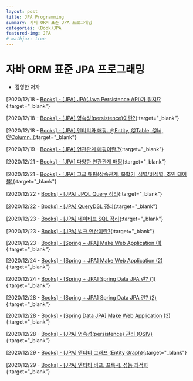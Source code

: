```yaml
---
layout: post
title: JPA Programming
summary: 자바 ORM 표준 JPA 프로그래밍
categories: (Book)JPA
featured-img: JPA
# mathjax: true
---
```




# 자바 ORM 표준 JPA 프로그래밍

- 김영한 저자

[2020/12/18 - [Books\] - [JPA] JPA(Java Persistence API)가 뭐지!?](https://data-make.tistory.com/608){:target="_blank"}

[2020/12/18 - [Books\] - [JPA] 영속성(persistence)이란?](https://data-make.tistory.com/609){:target="_blank"}

[2020/12/18 - [Books\] - [JPA] 엔티티와 매핑. @Entity, @Table, @Id, @Column..](https://data-make.tistory.com/610){:target="_blank"}

[2020/12/19 - [Books\] - [JPA] 연관관계 매핑이란.?](https://data-make.tistory.com/611){:target="_blank"}

[2020/12/21 - [Books\] - [JPA] 다양한 연관관계 매핑](https://data-make.tistory.com/612){:target="_blank"}

[2020/12/21 - [Books\] - [JPA] 고급 매핑(상속관계, 복합키, 식별/비식별, 조인 테이블)](https://data-make.tistory.com/613){:target="_blank"}

[2020/12/22 - [Books\] - [JPA] JPQL Query 정리](https://data-make.tistory.com/614){:target="_blank"}

[2020/12/22 - [Books\] - [JPA] QueryDSL 정리](https://data-make.tistory.com/615){:target="_blank"}

[2020/12/23 - [Books\] - [JPA] 네이티브 SQL 정리](https://data-make.tistory.com/616){:target="_blank"}

[2020/12/23 - [Books\] - [JPA] 벌크 연산이란?](https://data-make.tistory.com/617){:target="_blank"}

[2020/12/23 - [Books\] - [Spring + JPA] Make Web Application (1)](https://data-make.tistory.com/618){:target="_blank"}

[2020/12/24 - [Books\] - [Spring + JPA] Make Web Application (2)](https://data-make.tistory.com/619){:target="_blank"}

[2020/12/24 - [Books\] - [Spring + JPA] Spring Data JPA 란? (1)](https://data-make.tistory.com/621){:target="_blank"}

[2020/12/28 - [Books\] - [Spring + JPA] Spring Data JPA 란? (2)](https://data-make.tistory.com/622){:target="_blank"}

[2020/12/28 - [Books\] - [Spring Data JPA] Make Web Application (3)](https://data-make.tistory.com/626){:target="_blank"}

[2020/12/28 - [Books\] - [JPA] 영속성(persistence) 관리 (OSIV)](https://data-make.tistory.com/627){:target="_blank"}

[2020/12/29 - [Books\] - [JPA] 엔티티 그래프 (Entity Graph)](https://data-make.tistory.com/628){:target="_blank"}

[2020/12/29 - [Books\] - [JPA] 엔티티 비교, 프록시, 성능 최적화](https://data-make.tistory.com/629){:target="_blank"}


